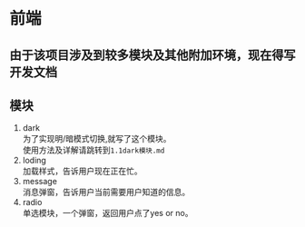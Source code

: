 # 前端
## 由于该项目涉及到较多模块及其他附加环境，现在得写开发文档
## 模块
1. dark  
为了实现明/暗模式切换,就写了这个模块。  
使用方法及详解请跳转到`1.1dark模块.md`   
2. loding   
加载样式，告诉用户现在正在忙。
3. message   
消息弹窗，告诉用户当前需要用户知道的信息。
4. radio   
单选模块，一个弹窗，返回用户点了yes or no。